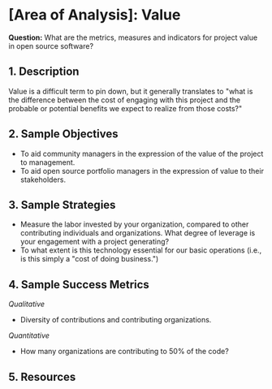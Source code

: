 # [Area of Analysis]: Value

**Question:** What are the metrics, measures and indicators for project value in open source software?


## 1. Description

Value is a difficult term to pin down, but it generally translates to "what is the difference between the cost of engaging with this project and the probable or potential benefits we expect to realize from those costs?"

## 2. Sample Objectives

- To aid community managers in the expression of the value of the project to management.
- To aid open source portfolio managers in the expression of value to their stakeholders.


## 3. Sample Strategies

- Measure the labor invested by your organization, compared to other contributing individuals and organizations.  What degree of leverage is your engagement with a project generating?
- To what extent is this technology essential for our basic operations (i.e., is this simply a "cost of doing business.")


## 4. Sample Success Metrics
_Qualitative_

- Diversity of contributions and contributing organizations.

_Quantitative_

- How many organizations are contributing to 50% of the code?


## 5. Resources

